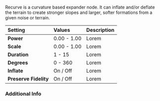 Recurve is a curvature based expander node. It can inflate and/or deflate the terrain to create stronger slopes and larger, softer formations from a given noise or terrain.

| Setting               | Values          | Description |
| :-------------------- | :-------------- | :---------- |
| **Power**             | 0.00 - 1.00     | Lorem |
| **Scale**             | 0.00 - 1.00     | Lorem |
| **Duration**          | 1 - 15          | Lorem |
| **Degrees**           | 0 - 360         | Lorem |
| **Inflate**           | On / Off | Lorem |
| **Preserve Fidelity** | On / Off | Lorem |

### Additional Info

